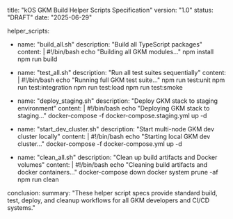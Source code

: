 title: "kOS GKM Build Helper Scripts Specification"
version: "1.0"
status: "DRAFT"
date: "2025-06-29"

helper_scripts:
  - name: "build_all.sh"
    description: "Build all TypeScript packages"
    content: |
      #!/bin/bash
      echo "Building all GKM modules..."
      npm install
      npm run build

  - name: "test_all.sh"
    description: "Run all test suites sequentially"
    content: |
      #!/bin/bash
      echo "Running full GKM test suite..."
      npm run test:unit
      npm run test:integration
      npm run test:load
      npm run test:smoke

  - name: "deploy_staging.sh"
    description: "Deploy GKM stack to staging environment"
    content: |
      #!/bin/bash
      echo "Deploying GKM stack to staging..."
      docker-compose -f docker-compose.staging.yml up -d

  - name: "start_dev_cluster.sh"
    description: "Start multi-node GKM dev cluster locally"
    content: |
      #!/bin/bash
      echo "Starting local GKM dev cluster..."
      docker-compose -f docker-compose.yml up -d

  - name: "clean_all.sh"
    description: "Clean up build artifacts and Docker volumes"
    content: |
      #!/bin/bash
      echo "Cleaning build artifacts and docker containers..."
      docker-compose down
      docker system prune -af
      npm run clean

conclusion:
  summary: "These helper script specs provide standard build, test, deploy, and cleanup workflows for all GKM developers and CI/CD systems."

